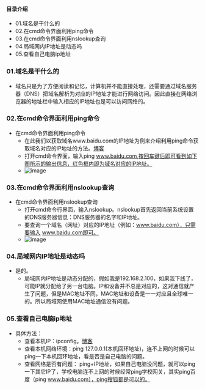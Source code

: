 #### 目录介绍
- 01.域名是干什么的
- 02.在cmd命令界面利用ping命令
- 03.在cmd命令界面利用nslookup查询
- 04.局域网内IP地址是动态吗
- 05.查看自己电脑ip地址





### 01.域名是干什么的
- 域名只是为了方便阅读和记忆，计算机并不能直接处理，还需要通过域名服务器（DNS）把域名解析为对应的IP地址才能进行网络访问。因此直接在网络浏览器的地址栏中输入相应的IP地址也是可以访问网络的。



### 02.在cmd命令界面利用ping命令
- 在cmd命令界面利用ping命令
    - 在此我们以获取域名www.baidu.com的IP地址为例来介绍利用ping命令获取域名对应的IP地址的方法。[博客](https://github.com/yangchong211/YCBlogs)
    - 打开cmd命令界面，输入ping www.baidu.com,按回车键后即可看到如下图所示的输出信息，红色框内即为域名对应的IP地址。
    - ![image](https://upload-images.jianshu.io/upload_images/4432347-90f72ca70853586a.png?imageMogr2/auto-orient/strip%7CimageView2/2/w/1240)



### 03.在cmd命令界面利用nslookup查询
- 在cmd命令界面利用nslookup查询
    - 打开cmd命令行界面，输入nslookup。nslookup首先返回当前系统设置的DNS服务器信息：DNS服务器的名字和IP地址。
    - 要查询一个域名（网址）对应的IP地址（例如：www.baidu.com），只需要输入 www.baidu.com即可。
    - ![image](https://upload-images.jianshu.io/upload_images/4432347-b4f1f98341fe4b9d.png?imageMogr2/auto-orient/strip%7CimageView2/2/w/1240)



### 04.局域网内IP地址是动态吗
- 是的。
    - 局域网内IP地址是动态分配的，假如我是192.168.2.100，如果我下线了，可能IP就分配给了另一台电脑。IP和设备并不总是对应的，这对通信就产生了问题，但是MAC地址不同，MAC地址和设备是一一对应且全球唯一的。所以局域网使用MAC地址通信没有问题。



### 05.查看自己电脑ip地址
- 具体方法：
    - 查看本机IP：ipconfig。[博客](https://github.com/yangchong211/YCBlogs)
    - 查看本机网络环境：ping 127.0.0.1(本机回环地址)，连不上网的时候可以ping一下本机回环地址，看是否是自己电脑的问题。
    - 查看网络是否有问题： ping+IP地址，如果自己电脑没问题，就可以ping一下其它IP了，学校电脑连不上网的时候经常ping学校网关，其实ping百度（ping www.baidu.com），ping搜狐都是可以的。



